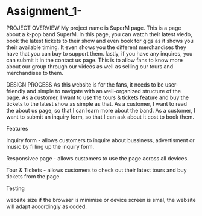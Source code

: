 # Assignment_1-

PROJECT OVERVIEW
My project name is SuperM page. 
This is a page about a k-pop band SuperM. In this page, you can watch their latest viedo, book the latest tickets to their show and even book for gigs as it shows you their available timing. It even shows you the different merchandises they have that you can buy to support them. lastly, if you have any inquires, you can submit it in the contact us page. 
This is to allow fans to know more about our group through our videos as well as selling our tours and merchandises to them.

DESIGN PROCESS
As this website is for the fans, it needs to be user-friendly and simple to navigate with an well-organized structure of the page. 
As a customer, I want to use the tours & tickets feature and buy the tickets to the latest show as simple as that. 
As a customer, I want to read the about us page, so that I can learn more about the band.
As a customer, I want to submit an inquiry form, so that I can ask about it cost to book them.

Features 

Inquiry form - allows customers to inquire about bussiness, advertisment or music by filling up the inquiry form.


Responsivee page - allows customers to use the page across all devices.

Tour & Tickets - allows customers to check out their latest tours and buy tickets from the page.

Testing

website size
if the browser is minimise or device screen is smal, the website will adapt accordingly as coded.
